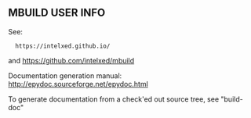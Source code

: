 MBUILD USER INFO
-----------------
  See:
     
      https://intelxed.github.io/
and 
      https://github.com/intelxed/mbuild

Documentation generation manual:
    http://epydoc.sourceforge.net/epydoc.html

To generate documentation from a check'ed out source tree, see "build-doc"
   
